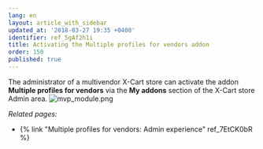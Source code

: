 ```yaml
---
lang: en
layout: article_with_sidebar
updated_at: '2018-03-27 19:35 +0400'
identifier: ref_5gAf2h1i
title: Activating the Multiple profiles for vendors addon
order: 150
published: true
---
```

The administrator of a multivendor X-Cart store can activate the addon **Multiple profiles for vendors** via the **My addons** section of the X-Cart store Admin area. 
![mvp_module.png]({{site.baseurl}}/attachments/ref_7EtCK0bR/mvp_module.png)



_Related pages:_
   
   * {% link "Multiple profiles for vendors: Admin experience" ref_7EtCK0bR %}
